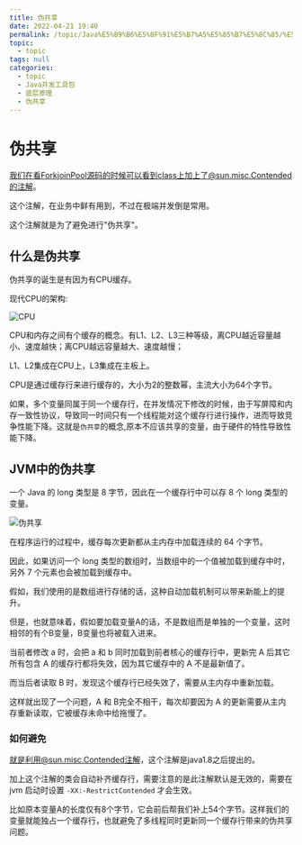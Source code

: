 ```yaml
---
title: 伪共享
date: 2022-04-21 19:40
permalink: /topic/Java%E5%B9%B6%E5%8F%91%E5%B7%A5%E5%85%B7%E5%8C%85/%E5%BA%95%E5%B1%82%E5%8E%9F%E7%90%86/%E4%BC%AA%E5%85%B1%E4%BA%AB
topic: 
  - topic
tags: null
categories: 
  - topic
  - Java并发工具包
  - 底层原理
  - 伪共享
---
```

# 伪共享

我们在看ForkjoinPool源码的时候可以看到class上加上了@sun.misc.Contended的注解。

这个注解，在业务中鲜有用到，不过在极端并发倒是常用。

这个注解就是为了避免进行"伪共享"。

## 什么是伪共享

伪共享的诞生是有因为有CPU缓存。

现代CPU的架构:

![CPU](https://www.shiyitopo.tech/uPic/CPU.png)

CPU和内存之间有个缓存的概念。有L1、L2、L3三种等级，离CPU越近容量越小、速度越快；离CPU越远容量越大、速度越慢；

L1、L2集成在CPU上，L3集成在主板上。

CPU是通过缓存行来进行缓存的，大小为2的整数幂，主流大小为64个字节。

如果，多个变量同属于同一个缓存行，在并发情况下修改的时候，由于写屏障和内存一致性协议，导致同一时间只有一个线程能对这个缓存行进行操作，进而导致竞争性能下降。这就是`伪共享`的概念,原本不应该共享的变量，由于硬件的特性导致性能下降。

## JVM中的伪共享

一个 Java 的 long 类型是 8 字节，因此在一个缓存行中可以存 8 个 long 类型的变量。

![伪共享](https://www.shiyitopo.tech/uPic/%E4%BC%AA%E5%85%B1%E4%BA%AB.png)

在程序运行的过程中，缓存每次更新都从主内存中加载连续的 64 个字节。

因此，如果访问一个 long 类型的数组时，当数组中的一个值被加载到缓存中时，另外 7 个元素也会被加载到缓存中。

假如，我们使用的是数组进行存储的话，这种自动加载机制可以带来新能上的提升。

但是，也就意味着，假如要加载变量A的话，不是数组而是单独的一个变量，这时相邻的有个B变量，B变量也将被载入进来。

当前者修改 a 时，会把 a 和 b 同时加载到前者核心的缓存行中，更新完 A 后其它所有包含 A 的缓存行都将失效，因为其它缓存中的 A 不是最新值了。

而当后者读取 B 时，发现这个缓存行已经失效了，需要从主内存中重新加载。

这样就出现了一个问题，A 和 B完全不相干，每次却要因为 A 的更新需要从主内存重新读取，它被缓存未命中给拖慢了。

### 如何避免

就是利用@sun.misc.Contended注解，这个注解是java1.8之后提出的。

加上这个注解的类会自动补齐缓存行，需要注意的是此注解默认是无效的，需要在 jvm 启动时设置 `-XX:-RestrictContended` 才会生效。

比如原本变量A的长度仅有8个字节，它会前后帮我们补上54个字节。这样我们的变量就能独占一个缓存行，也就避免了多线程同时更新同一个缓存行带来的伪共享问题。
